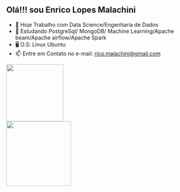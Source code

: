 ## Olá!!! sou Enrico Lopes Malachini
- 🔭 Hoje Trabalho com Data Science/Engenharia de Dados 
- 🌱 Estudando PostgreSql/ MongoDB/ Machine Learning/Apache beam/Apache airflow/Apache Spark
- 🖥 O.S: Linux Ubuntu
- 📫 Entre em Contato no e-mail: rico.malachini@gmail.com

<div>
  <img height="150em"src="https://github-readme-stats.vercel.app/api/top-langs/?username=Enricolm&theme=radical" /> </br>
  <img height="170em" src="https://github-readme-stats.vercel.app/api?username=Enricolm&show_icons=true&theme=radical" />
</div>
